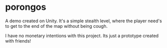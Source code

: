 # porongos
A demo created on Unity. It's a simple stealth level, where the player need's to get to the end of the map without being cough. 

I have no monetary intentions with this project. Its just a prototype created with friends!
